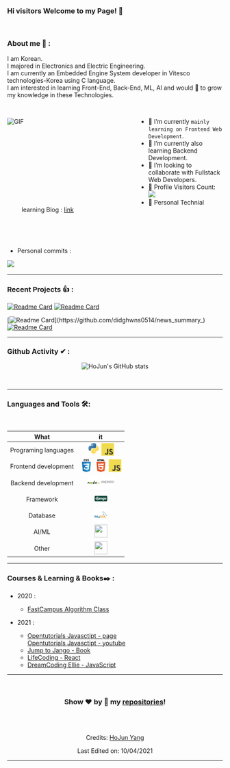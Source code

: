 ### Hi visitors Welcome to my Page! 👋 

<br/>

### About me 🧑 :
I am Korean.<br/>
I majored in Electronics and Electric Engineering. <br/>
I am currently an Embedded Engine System developer in Vitesco technologies-Korea using C language.<br/>
I am interested in learning Front-End, Back-End, ML, AI and would 💖 to grow my knowledge in these Technologies.

<br/>

<div>
<img align="left" alt="GIF" src="https://owaisnoor.info/blog/wp-content/uploads/2019/03/maxresdefault.jpg" width="280" height="200" style="margin: 0 50px 0 0;"/>

<div style="margin: 0 0 0 10px;">

- 🔭 I’m currently `mainly learning on Frontend Web Development`.
- 🌱 I’m currently also learning Backend Development.
- 👯 I’m looking to collaborate with Fullstack Web Developers.
- 🎢 Profile Visitors Count:  
    ![](https://visitor-badge.glitch.me/badge?page_id=47662495)
- 🙌 Personal Technial learning Blog : [link](https://korshika.tistory.com/)

</div>
</div>

<br/>
<br/>
<br/>

- Personal commits :
<img src="https://ghchart.rshah.org/002D2B/didghwns0514"/>

<br/>

---
<!-- 
https://github.com/anuraghazra/github-readme-stats 

https://gist.github.com/rxaviers/7360908
-->

### Recent Projects 👍 :
<div>

[![Readme Card](https://github-readme-stats.vercel.app/api/pin/?username=didghwns0514&repo=touch2eat)](https://github.com/didghwns0514/touch2eat)
[![Readme Card](https://github-readme-stats.vercel.app/api/pin/?username=didghwns0514&repo=django_kakaoChatbot)](https://github.com/didghwns0514/django_kakaoChatbot)
</div>

<div>

[![Readme Card](https://github-readme-stats.vercel.app/api/pin/?username=didghwns0514&repo=news_summary_)](https://github.com/didghwns0514/news_summary_)
[![Readme Card](https://github-readme-stats.vercel.app/api/pin/?username=didghwns0514&repo=stock_price_prediction)](https://github.com/didghwns0514/stock_price_prediction)
</div>

---

### Github Activity ✔ :
<div align="center">

![HoJun's GitHub stats](https://github-readme-stats.vercel.app/api?username=didghwns0514&theme=solarized-light&show_icons=true)

</div>


<br/>




---

### Languages and Tools 🛠: 

<!-- https://rahuldkjain.github.io/gh-profile-readme-generator/ -->
<br/>
<div align="center">

| What | it |
|:----:|:----:|
| Programing languages | <img src='https://raw.githubusercontent.com/devicons/devicon/master/icons/python/python-original.svg'  width=30px height=30px> <img src='https://raw.githubusercontent.com/devicons/devicon/master/icons/javascript/javascript-original.svg' width=30px height=30px> |
| Frontend development | <img src='https://raw.githubusercontent.com/devicons/devicon/master/icons/css3/css3-original-wordmark.svg'  width=30px height=30px> <img src='https://raw.githubusercontent.com/devicons/devicon/master/icons/html5/html5-original-wordmark.svg'  width=30px height=30px> <img src='https://raw.githubusercontent.com/devicons/devicon/master/icons/javascript/javascript-original.svg' width=30px height=30px> |
|Backend development| <img src='https://raw.githubusercontent.com/devicons/devicon/master/icons/nodejs/nodejs-original-wordmark.svg'  width=30px height=30px> <img src='https://raw.githubusercontent.com/devicons/devicon/master/icons/express/express-original-wordmark.svg'  width=30px height=30px> |
| Framework |<img src='https://raw.githubusercontent.com/devicons/devicon/master/icons/django/django-original.svg'  width=30px height=30px> |
| Database | <img src='https://raw.githubusercontent.com/devicons/devicon/master/icons/mysql/mysql-original-wordmark.svg'  width=30px height=30px> |
| AI/ML |<img src='https://www.vectorlogo.zone/logos/tensorflow/tensorflow-icon.svg' width=30px height=30px> |
| Other |<img src='https://www.vectorlogo.zone/logos/git-scm/git-scm-icon.svg'  width=30px height=30px> |

</div>

---

### Courses & Learning & Books✒️ :
- 2020 : 
  - [FastCampus Algorithm Class](https://fastcampus.co.kr/?gclid=CjwKCAjw9r-DBhBxEiwA9qYUpakRhXjFfASc7HZd0J-4ffK5TyJfphzZ4wjAmnHwAv98k3GJMDcujBoC4awQAvD_BwE)


- 2021 : 
  - [Opentutorials Javasctipt - page](https://opentutorials.org/course/743) \
    [Opentutorials Javasctipt - youtube](https://www.youtube.com/playlist?list=PLuHgQVnccGMDTAQ0S_FYxXOi1ZJz4ikaX)
  - [Jump to Jango - Book](https://wikidocs.net/book/4223)
  - [LifeCoding - React](https://www.youtube.com/playlist?list=PLuHgQVnccGMCRv6f8H9K5Xwsdyg4sFSdi)
  - [DreamCoding Ellie - JavaScript](https://www.youtube.com/playlist?list=PLv2d7VI9OotTVOL4QmPfvJWPJvkmv6h-2)

---
<div align="center">
<br/>

### Show ❤️ by 🌟 my [repositories](https://github.com/didghwns0514?tab=repositories)!

<br/>
<br/>


Credits: [HoJun Yang](https://github.com/didghwns0514)

Last Edited on: 10/04/2021

---

</div>




<!--
**didghwns0514/didghwns0514** is a ✨ _special_ ✨ repository because its `README.md` (this file) appears on your GitHub profile.

Here are some ideas to get you started:

- 🔭 I’m currently working on ...
- 🌱 I’m currently learning ...
- 👯 I’m looking to collaborate on ...
- 🤔 I’m looking for help with ...
- 💬 Ask me about ...
- 📫 How to reach me: ...
- 😄 Pronouns: ...
- ⚡ Fun fact: ...
-->
